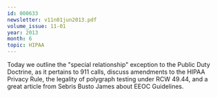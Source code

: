 ```yaml
---
id: 000633
newsletter: v11n01jun2013.pdf
volume_issue: 11-01
year: 2013
month: 6
topic: HIPAA
---
```


Today we outline the "special relationship" exception to the Public Duty Doctrine, as it pertains to 911 calls, discuss amendments to the HIPAA Privacy Rule, the legality of polygraph testing under RCW 49.44, and a great article from Sebris Busto James about EEOC Guidelines.